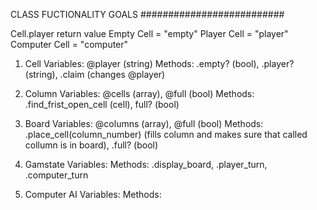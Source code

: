 CLASS FUCTIONALITY GOALS
##########################

Cell.player return value
Empty Cell = "empty"
Player Cell = "player"
Computer Cell = "computer"

1. Cell
Variables: @player (string)
Methods: .empty? (bool), .player? (string), .claim (changes @player)

2. Column
Variables: @cells (array), @full (bool)
Methods: .find_frist_open_cell (cell), full? (bool)

3. Board
Variables: @columns (array), @full (bool)
Methods: .place_cell(column_number) (fills column and makes sure that called collumn is in board), .full? (bool)

4. Gamstate
Variables: 
Methods: .display_board, .player_turn, .computer_turn

5. Computer AI
Variables: 
Methods: 